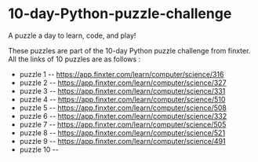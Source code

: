 # 10-day-Python-puzzle-challenge

A puzzle a day to learn, code, and play!

These puzzles are part of the 10-day Python puzzle challenge from finxter. All the links of 10 puzzles are as follows :

* puzzle 1 -- https://app.finxter.com/learn/computer/science/316
* puzzle 2 -- https://app.finxter.com/learn/computer/science/327
* puzzle 3 -- https://app.finxter.com/learn/computer/science/331
* puzzle 4 -- https://app.finxter.com/learn/computer/science/510
* puzzle 5 -- https://app.finxter.com/learn/computer/science/508
* puzzle 6 -- https://app.finxter.com/learn/computer/science/332
* puzzle 7 -- https://app.finxter.com/learn/computer/science/505
* puzzle 8 -- https://app.finxter.com/learn/computer/science/521
* puzzle 9 -- https://app.finxter.com/learn/computer/science/491
* puzzle 10 -- 
